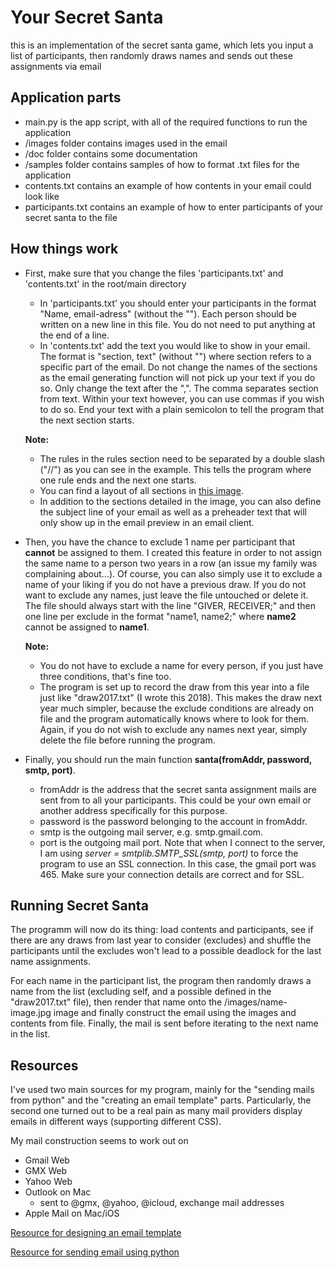 # Your Secret Santa
this is an implementation of the secret santa game, which lets you input a list of participants, then randomly draws names
and sends out these assignments via email

## Application parts
* main.py is the app script, with all of the required functions to run the application
* /images folder contains images used in the email
* /doc folder contains some documentation
* /samples folder contains samples of how to format .txt files for the application
* contents.txt contains an example of how contents in your email could look like
* participants.txt contains an example of how to enter participants of your secret santa to the file

## How things work
* First, make sure that you change the files 'participants.txt' and 'contents.txt' in the root/main directory
   * In 'participants.txt' you should enter your participants in the format "Name, email-adress" (without the ""). Each person
should be written on a new line in this file. You do not need to put anything at the end of a line.
   * In 'contents.txt' add the text you would like to show in your email. The format is "section, text" (without "") where
section refers to a specific part of the email. Do not change the names of the sections as the email generating function will
not pick up your text if you do so. Only change the text after the ",". The comma separates section from text. Within your text
however, you can use commas if you wish to do so. End your text with a plain semicolon to tell the program that the next
section starts.

   **Note:**
   * The rules in the rules section need to be separated by a double slash ("//") as you can see in the example. This
   tells the program where one rule ends and the next one starts.
   * You can find a layout of all sections in [this image](https://github.com/Wasencroll/secret-santa/tree/master/doc/email_sections.png).
   * In addition to the sections detailed in the image, you can also define the subject line of your email as well as a preheader
   text that will only show up in the email preview in an email client.

* Then, you have the chance to exclude 1 name per participant that **cannot** be assigned to them. I created this feature in order
to not assign the same name to a person two years in a row (an issue my family was complaining about...). Of course, you can
also simply use it to exclude a name of your liking if you do not have a previous draw. If you do not want to exclude any names,
just leave the file untouched or delete it. The file should always start with the line "GIVER, RECEIVER;" and then one line per
exclude in the format "name1, name2;" where **name2** cannot be assigned to **name1**.

   **Note:**
   * You do not have to exclude a name for every person, if you just have three conditions, that's fine too.
   * The program is set up to record the draw from this year into a file just like "draw2017.txt" (I wrote this 2018). This
   makes the draw next year much simpler, because the exclude conditions are already on file and the program automatically knows where
   to look for them. Again, if you do not wish to exclude any names next year, simply delete the file before running the program.

* Finally, you should run the main function **santa(fromAddr, password, smtp, port)**.
    * fromAddr is the address that the secret santa assignment mails are sent from to all your participants. This could be your own email
    or another address specifically for this purpose.
    * password is the password belonging to the account in fromAddr.
    * smtp is the outgoing mail server, e.g. smtp.gmail.com.
    * port is the outgoing mail port. Note that when I connect to the server, I am using *server = smtplib.SMTP_SSL(smtp, port)*
    to force the program to use an SSL connection. In this case, the gmail port was 465. Make sure your connection details are
    correct and for SSL.

## Running Secret Santa
The programm will now do its thing: load contents and participants, see if there are any draws from last year to consider (excludes)
and shuffle the participants until the excludes won't lead to a possible deadlock for the last name assignments.

For each name in the participant list, the program then randomly draws a name from the list (excluding self, and a possible defined
in the "draw2017.txt" file), then render that name onto the /images/name-image.jpg image and finally construct the email using the
images and contents from file. Finally, the mail is sent before iterating to the next name in the list.


## Resources
I've used two main sources for my program, mainly for the "sending mails from python" and the "creating an email template" parts.
Particularly, the second one turned out to be a real pain as many mail providers display emails in different ways (supporting different
CSS).

My mail construction seems to work out on
* Gmail Web
* GMX Web
* Yahoo Web
* Outlook on Mac
    * sent to @gmx, @yahoo, @icloud, exchange mail addresses
* Apple Mail on Mac/iOS

[Resource for designing an email template](https://webdesign.tutsplus.com/tutorials/creating-a-future-proof-responsive-email-without-media-queries--cms-23919)

[Resource for sending email using python](https://www.pythonforbeginners.com/code-snippets-source-code/using-python-to-send-email)